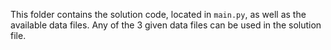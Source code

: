This folder contains the solution code, located in ```main.py```, as well as the available data files. Any of the 3 given data files can be used in the solution file.
